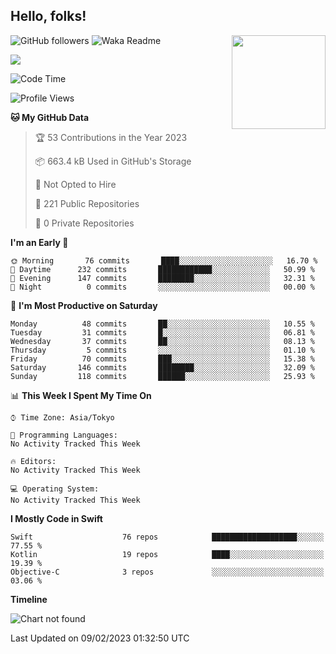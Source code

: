## Hello, folks! 

<p>
<img align="right" src="https://media.giphy.com/media/26ufdb3cYKwbRtYVW/giphy.gif" style="max-width:100%;" height="150px">
 
![GitHub followers](https://img.shields.io/github/followers/YamamotoDesu?label=Follow&style=social)
![Waka Readme](https://github.com/YamamotoDesu/YamamotoDesu/workflows/Waka%20Readme/badge.svg)

![](https://github-profile-summary-cards.vercel.app/api/cards/profile-details?username=YamamotoDesu&theme=vue)

<!--START_SECTION:waka-->
![Code Time](http://img.shields.io/badge/Code%20Time-207%20hrs%2025%20mins-blue)

![Profile Views](http://img.shields.io/badge/Profile%20Views-3-blue)

**🐱 My GitHub Data** 

> 🏆 53 Contributions in the Year 2023
 > 
> 📦 663.4 kB Used in GitHub's Storage 
 > 
> 🚫 Not Opted to Hire
 > 
> 📜 221 Public Repositories 
 > 
> 🔑 0 Private Repositories  
 > 
**I'm an Early 🐤** 

```text
🌞 Morning       76 commits       ████░░░░░░░░░░░░░░░░░░░░░   16.70 % 
🌆 Daytime      232 commits       ████████████░░░░░░░░░░░░░   50.99 % 
🌃 Evening      147 commits       ████████░░░░░░░░░░░░░░░░░   32.31 % 
🌙 Night          0 commits       ░░░░░░░░░░░░░░░░░░░░░░░░░   00.00 % 

```
📅 **I'm Most Productive on Saturday** 

```text
Monday          48 commits       ██░░░░░░░░░░░░░░░░░░░░░░░   10.55 % 
Tuesday         31 commits       █░░░░░░░░░░░░░░░░░░░░░░░░   06.81 % 
Wednesday       37 commits       ██░░░░░░░░░░░░░░░░░░░░░░░   08.13 % 
Thursday         5 commits       ░░░░░░░░░░░░░░░░░░░░░░░░░   01.10 % 
Friday          70 commits       ███░░░░░░░░░░░░░░░░░░░░░░   15.38 % 
Saturday       146 commits       ████████░░░░░░░░░░░░░░░░░   32.09 % 
Sunday         118 commits       ██████░░░░░░░░░░░░░░░░░░░   25.93 % 

```


📊 **This Week I Spent My Time On** 

```text
⌚︎ Time Zone: Asia/Tokyo

💬 Programming Languages: 
No Activity Tracked This Week

🔥 Editors: 
No Activity Tracked This Week

💻 Operating System: 
No Activity Tracked This Week

```

**I Mostly Code in Swift** 

```text
Swift                    76 repos            ███████████████████░░░░░░   77.55 % 
Kotlin                   19 repos            ████░░░░░░░░░░░░░░░░░░░░░   19.39 % 
Objective-C              3 repos             ░░░░░░░░░░░░░░░░░░░░░░░░░   03.06 % 

```


**Timeline**

![Chart not found](https://raw.githubusercontent.com/YamamotoDesu/YamamotoDesu/main/charts/bar_graph.png) 


 Last Updated on 09/02/2023 01:32:50 UTC
<!--END_SECTION:waka-->


